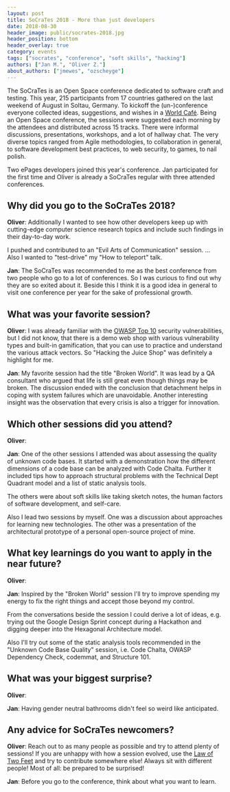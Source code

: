 ```yaml
---
layout: post
title: SoCraTes 2018 - More than just developers
date: 2018-08-30
header_image: public/socrates-2018.jpg
header_position: bottom
header_overlay: true
category: events
tags: ["socrates", "conference", "soft skills", "hacking"]
authors: ["Jan M.", "Oliver Z."]
about_authors: ["jmewes", "ozscheyge"]
---
```


The SoCraTes is an Open Space conference dedicated to software craft and testing.
This year, 215 participants from 17 countries gathered on the last weekend of August in Soltau, Germany.
To kickoff the (un-)conference everyone collected ideas, suggestions, and wishes in a [World Café](https://en.wikipedia.org/wiki/World_caf%C3%A9).
Being an Open Space conference, the sessions were suggested each morning by the attendees and distributed across 15 tracks.
There were informal discussions, presentations, workshops, and a lot of hallway chat.
The very diverse topics ranged from Agile methodologies, to collaboration in general, to software development best practices, to web security, to games, to nail polish.

Two ePages developers joined this year's conference.
Jan participated for the first time and Oliver is already a SoCraTes regular with three attended conferences.

## Why did you go to the SoCraTes 2018?

**Oliver**:
Additionally I wanted to see how other developers keep up with cutting-edge computer science research topics and include such findings in their day-to-day work.

I pushed and contributed to an "Evil Arts of Communication" session.
... Also I wanted to "test-drive" my "How to teleport" talk.

**Jan**:
The SoCraTes was recommended to me as the best conference from two people who go to a lot of conferences.
So I was curious to find out why they are so exited about it.
Beside this I think it is a good idea in general to visit one conference per year for the sake of professional growth.

## What was your favorite session?

**Oliver**:
I was already familiar with the [OWASP Top 10]() security vulnerabilities, but I did not know, that there is a demo web shop with various vulnerability types and built-in gamification, that you can use to practice and understand the various attack vectors.
So "Hacking the Juice Shop" was definitely a highlight for me.

**Jan**:
My favorite session had the title "Broken World".
It was lead by a QA consultant who argued that life is still great even though things may be broken.
The discussion ended with the conclusion that detachment helps in coping with system failures which are unavoidable.
Another interesting insight was the observation that every crisis is also a trigger for innovation.


## Which other sessions did you attend?

**Oliver**:

**Jan**:
One of the other sessions I attended was about assessing the quality of unknown code bases.
It started with a demonstration how the different dimensions of a code base can be analyzed with Code Chalta.
Further it included tips how to approach structural problems with the Technical Dept Quadrant model and a list of static analysis tools.

The others were about soft skills like taking sketch notes, the human factors of software development, and self-care.

Also I lead two sessions by myself.
One was a discussion about approaches for learning new technologies.
The other was a presentation of the architectural prototype of a personal open-source project of mine.


## What key learnings do you want to apply in the near future?

**Oliver**:

**Jan**:
Inspired by the "Broken World" session I'll try to improve spending my energy to fix the right things and accept those beyond my control.

From the conversations beside the session I could derive a lot of ideas, e.g. trying out the Google Design Sprint concept during a Hackathon and digging deeper into the Hexagonal Architecture model.

Also I'll try out some of the static analysis tools recommended in the "Unknown Code Base Quality" session, i.e. Code Chalta, OWASP Dependency Check, codemmat, and Structure 101.


## What was your biggest surprise?

**Oliver**:

**Jan**:
Having gender neutral bathrooms didn't feel so weird like anticipated.

## Any advice for SoCraTes newcomers?

**Oliver**:
Reach out to as many people as possible and try to attend plenty of sessions!
If you are unhappy with how a session evolved, use the [Law of Two Feet]() and try to contribute somewhere else!
Always sit with different people!
Most of all: be prepared to be surprised!

**Jan**:
Before you go to the conference, think about what you want to learn.
